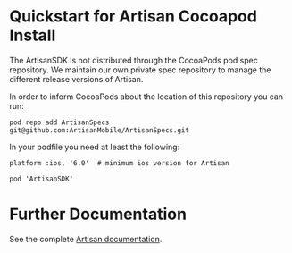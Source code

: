 Quickstart for Artisan Cocoapod Install
=================

The ArtisanSDK is not distributed through the CocoaPods pod spec repository. We maintain our own private spec repository to manage the different release versions of Artisan.

In order to inform CocoaPods about the location of this repository you can run:
```
pod repo add ArtisanSpecs git@github.com:ArtisanMobile/ArtisanSpecs.git
```

In your podfile you need at least the following:
```
platform :ios, '6.0'  # minimum ios version for Artisan

pod 'ArtisanSDK'
```

Further Documentation
==================

See the complete [Artisan documentation](http://docs.useartisan.com/dev/ios-cocoapod-install/).
